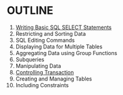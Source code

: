 # OUTLINE

1. [Writing Basic SQL SELECT Statements](https://github.com/itkmitl10/lecture/blob/pe3z/2/Database%20System%20and%20Concepts/Lab/writing_sql_statements.md#writing-sql-statements)
2. Restricting and Sorting Data
3. SQL Editing Commands
4. Displaying Data for Multiple Tables
5. Aggregating Data using Group Functions
6. Subqueries
7. Manipulating Data
8. [Controlling Transaction](https://github.com/itkmitl10/lecture/blob/master/2/Database%20System%20and%20Concepts/Lab/controlling_transactions.md#controlling-transactions)
9. Creating and Managing Tables
10. Including Constraints
